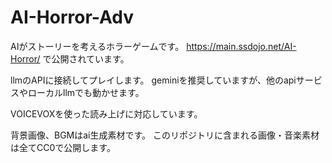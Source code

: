 # AI-Horror-Adv

AIがストーリーを考えるホラーゲームです。
https://main.ssdojo.net/AI-Horror/
で公開されています。

llmのAPIに接続してプレイします。
geminiを推奨していますが、他のapiサービスやローカルllmでも動かせます。

VOICEVOXを使った読み上げに対応しています。

背景画像、BGMはai生成素材です。
このリポジトリに含まれる画像・音楽素材は全てCC0で公開します。